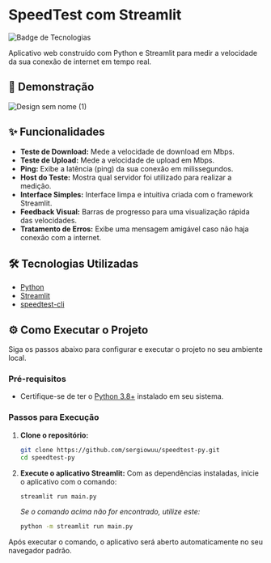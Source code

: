 # SpeedTest com Streamlit

![Badge de Tecnologias](https://skillicons.dev/icons?i=py)

Aplicativo web construído com Python e Streamlit para medir a velocidade da sua conexão de internet em tempo real.

## 🚀 Demonstração

![Design sem nome (1)](https://github.com/user-attachments/assets/c3ce85c9-4ddf-435b-9007-bbec2a0beda7)

## ✨ Funcionalidades

-   **Teste de Download:** Mede a velocidade de download em Mbps.
-   **Teste de Upload:** Mede a velocidade de upload em Mbps.
-   **Ping:** Exibe a latência (ping) da sua conexão em milissegundos.
-   **Host do Teste:** Mostra qual servidor foi utilizado para realizar a medição.
-   **Interface Simples:** Interface limpa e intuitiva criada com o framework Streamlit.
-   **Feedback Visual:** Barras de progresso para uma visualização rápida das velocidades.
-   **Tratamento de Erros:** Exibe uma mensagem amigável caso não haja conexão com a internet.

## 🛠️ Tecnologias Utilizadas

-   [Python](https://www.python.org/)
-   [Streamlit](https://streamlit.io/)
-   [speedtest-cli](https://pypi.org/project/speedtest-cli/)

## ⚙️ Como Executar o Projeto

Siga os passos abaixo para configurar e executar o projeto no seu ambiente local.

### Pré-requisitos

-   Certifique-se de ter o [Python 3.8+](https://www.python.org/downloads/) instalado em seu sistema.

### Passos para Execução

1.  **Clone o repositório:**
    ```bash
    git clone https://github.com/sergiowuu/speedtest-py.git
    cd speedtest-py
    ```

2.  **Execute o aplicativo Streamlit:**
    Com as dependências instaladas, inicie o aplicativo com o comando:
    ```bash
    streamlit run main.py
    ```
    *Se o comando acima não for encontrado, utilize este:*
    ```bash
    python -m streamlit run main.py
    ```

Após executar o comando, o aplicativo será aberto automaticamente no seu navegador padrão.
